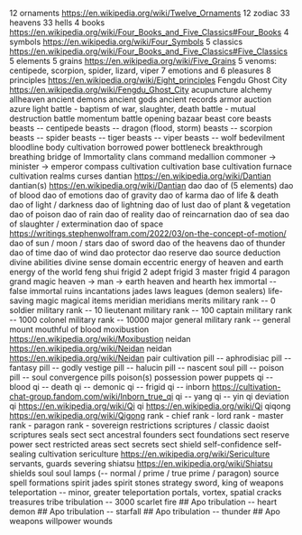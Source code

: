 12 ornaments https://en.wikipedia.org/wiki/Twelve_Ornaments
12 zodiac
33 heavens
33 hells
4 books https://en.wikipedia.org/wiki/Four_Books_and_Five_Classics#Four_Books
4 symbols https://en.wikipedia.org/wiki/Four_Symbols
5 classics https://en.wikipedia.org/wiki/Four_Books_and_Five_Classics#Five_Classics
5 elements
5 grains https://en.wikipedia.org/wiki/Five_Grains
5 venoms: centipede, scorpion, spider, lizard, viper
7 emotions and 6 pleasures
8 principles https://en.wikipedia.org/wiki/Eight_principles
Fengdu Ghost City https://en.wikipedia.org/wiki/Fengdu_Ghost_City
acupuncture
alchemy
allheaven
ancient demons
ancient gods
ancient records
armor
auction
azure light
battle - baptism of war, slaughter, death
battle - mutual destruction
battle momentum
battle opening
bazaar
beast core
beasts
beasts -- centipede
beasts -- dragon (flood, storm)
beasts -- scorpion
beasts -- spider
beasts -- tiger
beasts -- viper
beasts -- wolf
bedevilment
bloodline
body cultivation
borrowed power
bottleneck
breakthrough
breathing
bridge of Immortality
clans
command medallion
commoner -> minister -> emperor
compass
cultivation
cultivation base
cultivation furnace
cultivation realms
curses
dantian https://en.wikipedia.org/wiki/Dantian
dantian(s) https://en.wikipedia.org/wiki/Dantian
dao
dao of (5 elements)
dao of blood
dao of emotions
dao of gravity
dao of karma
dao of life & death
dao of light / darkness
dao of lightning
dao of lust
dao of plant & vegetation
dao of poison
dao of rain
dao of reality
dao of reincarnation
dao of sea
dao of slaughter / extermination
dao of space https://writings.stephenwolfram.com/2022/03/on-the-concept-of-motion/
dao of sun / moon / stars
dao of sword
dao of the heavens
dao of thunder
dao of time
dao of wind
dao protector
dao reserve
dao source
deduction
divine abilities
divine sense
domain
eccentric
energy of heaven and earth
energy of the world
feng shui
frigid 2 adept
frigid 3 master
frigid 4 paragon
grand magic
heaven -> man -> earth
heaven and hearth
hex
immortal -- false
immortal ruins
incantations
jades
laws
leagues (demon sealers)
life-saving magic
magical items
meridian
meridians
merits
military rank --     0 soldier
military rank --    10 lieutenant
military rank --   100 captain
military rank --  1000 colonel
military rank -- 10000 major general
military rank -- general
mount
mouthful of blood
moxibustion https://en.wikipedia.org/wiki/Moxibustion
neidan https://en.wikipedia.org/wiki/Neidan
neidan https://en.wikipedia.org/wiki/Neidan
pair cultivation
pill -- aphrodisiac
pill -- fantasy
pill -- godly vestige
pill -- halucin
pill -- nascent soul
pill -- poison
pill -- soul convergence
pills
poison(s)
possession
power
puppets
qi -- blood
qi -- death
qi -- demonic
qi -- frigid
qi -- inborn https://cultivation-chat-group.fandom.com/wiki/Inborn_true_qi
qi -- yang
qi -- yin
qi deviation
qi https://en.wikipedia.org/wiki/Qi
qi https://en.wikipedia.org/wiki/Qi
qiqong https://en.wikipedia.org/wiki/Qigong
rank - chief
rank - lord
rank - master
rank - paragon
rank - sovereign
restrictions
scriptures / classic daoist scriptures
seals
sect
sect ancestral founders
sect foundations
sect reserve power
sect restricted areas
sect secrets
sect shield
self-confidence
self-sealing cultivation
sericulture https://en.wikipedia.org/wiki/Sericulture
servants, guards
severing
shiatsu https://en.wikipedia.org/wiki/Shiatsu
shields
soul
soul lamps (-- normal / prime / true prime / paragon)
source
spell formations
spirit jades
spirit stones
strategy
sword, king of weapons
teleportation -- minor, greater
teleportation portals, vortex, spatial cracks
treasures
tribe
tribulation -- 3000 scarlet fire ## Apo
tribulation -- heart demon ## Apo
tribulation -- starfall ## Apo
tribulation -- thunder ## Apo
weapons
willpower
wounds
